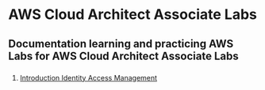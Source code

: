 # AWS Cloud Architect Associate Labs
## Documentation learning and practicing AWS Labs for AWS Cloud Architect Associate Labs
### 
1. [Introduction Identity Access Management](IAM.md)
